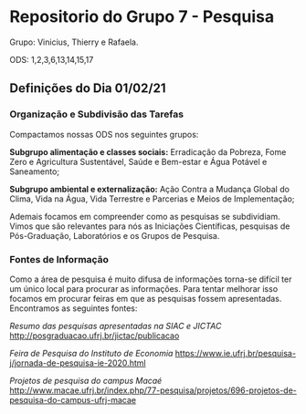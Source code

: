 # Repositorio do Grupo 7 - Pesquisa
Grupo: Vinicius, Thierry e Rafaela.

ODS: 1,2,3,6,13,14,15,17

## Definições do Dia 01/02/21

### Organização e Subdivisão das Tarefas

Compactamos nossas ODS nos seguintes grupos: 

**Subgrupo alimentação e classes sociais:** Erradicação da Pobreza, Fome Zero e Agricultura Sustentável, Saúde e Bem-estar e Água Potável e Saneamento;

**Subgrupo ambiental e externalização:** Ação Contra a Mudança Global do Clima, Vida na Água, Vida Terrestre e Parcerias e Meios de Implementação;

Ademais focamos em compreender como as pesquisas se subdividiam. Vimos que são relevantes para nós as Iniciações Científicas, pesquisas de Pós-Graduação, Laboratórios e os Grupos de Pesquisa.

### Fontes de Informação

Como a área de pesquisa é muito difusa de informações torna-se difícil ter um único local para procurar as informações. Para tentar melhorar isso focamos em procurar feiras em que as pesquisas fossem apresentadas. Encontramos as seguintes fontes:

*Resumo das pesquisas apresentadas na SIAC e JICTAC*
http://posgraduacao.ufrj.br/jictac/publicacao

*Feira de Pesquisa do Instituto de Economia*
https://www.ie.ufrj.br/pesquisa-j/jornada-de-pesquisa-ie-2020.html

*Projetos de pesquisa do campus Macaé*
http://www.macae.ufrj.br/index.php/77-pesquisa/projetos/696-projetos-de-pesquisa-do-campus-ufrj-macae

